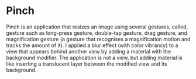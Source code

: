 # Pinch
 Pinch is an application that resizes an image using several gestures, called, gesture such as long-press gesture,
 double-tap gesture, drag gesture, and magnification gesture (a gesture that recognises a magnification motion and tracks the amount of it).
 I applied a blur effect (with color vibrancy) to a view that appears behind another view by adding a material with the background modifier.
 The application is not a view, but adding material is like inserting a translucent layer between the modified view and its background.
 
